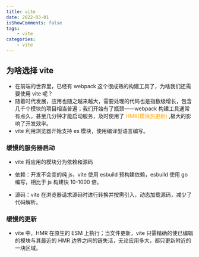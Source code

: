 ```yaml
---
title: vite
date: 2022-03-01
isShowComments: false
tags:
    - vite
categories:
    - vite
---
```


## 为啥选择 vite

-   在前端的世界里，已经有 webpack 这个很成熟的构建工具了，为啥我们还需要使用 vite 呢？
-   随着时代发展，应用也随之越来越大，需要处理的代码也是指数级增长，包含几千个模块的项目相当普遍；我们开始有了瓶颈——webpack 构建工具通常有点久，甚至几分钟才能启动服务，及时使用了<font style="color: orange"> HMR(模块热更新) </font>,极大的影响了开发效率。
-   vite 利用浏览器开始支持 es 模块，使用编译型语言编写。

### 缓慢的服务器启动

-   vite 将应用的模块分为依赖和源码

-   依赖：开发不会变的纯 js，vite 使用 esbuild 预构建依赖，esbuild 使用 go 编写，相比于 js 构建快 10-1000 倍。

-   源码：vite 在浏览器请求源码时进行转换并按需引入，动态加载源码，减少了代码解析。

### 缓慢的更新

-   vite 中，HMR 在原生的 ESM 上执行；当文件更新，vite 只需精确的使已编辑的模块与其最近的 HMR 边界之间的链失活，无论应用多大，都只更新附近的一块区域。

